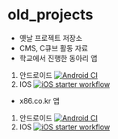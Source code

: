 # old_projects


- 옛날 프로젝트 저장소
- CMS, C큐브 활동 자료
- 학교에서 진행한 동아리 앱
1. 안드로이드
[![Android CI](https://github.com/hyunwoo6321/old_projects/actions/workflows/android-standard-procedure-of-math-and-science.yml/badge.svg?branch=main)](https://github.com/hyunwoo6321/old_projects/actions/workflows/android-standard-procedure-of-math-and-science.yml)
2. IOS
[![iOS starter workflow](https://github.com/hyunwoo6321/old_projects/actions/workflows/ios-standard-procedure-of-math-and-science.yml/badge.svg?branch=main)](https://github.com/hyunwoo6321/old_projects/actions/workflows/ios-standard-procedure-of-math-and-science.yml)
- x86.co.kr 앱
1. 안드로이드
[![Android CI](https://github.com/hyunwoo6321/old_projects/actions/workflows/android-x86.co.kr.yml/badge.svg?branch=main)](https://github.com/hyunwoo6321/old_projects/actions/workflows/android-x86.co.kr.yml)
2. IOS
[![iOS starter workflow](https://github.com/hyunwoo6321/old_projects/actions/workflows/ios-x86.co.kr.yml/badge.svg?branch=main)](https://github.com/hyunwoo6321/old_projects/actions/workflows/ios-x86.co.kr.yml)
